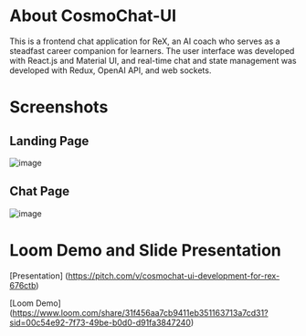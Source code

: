 # About CosmoChat-UI 
This is a frontend chat application for ReX, an AI coach who serves as a steadfast career companion for learners. The user interface was developed with React.js and Material UI, and real-time chat and state management was developed with Redux, OpenAI API, and web sockets. 

# Screenshots 
## Landing Page
![image](https://github.com/user-attachments/assets/233e6ca1-ed7a-4b94-946f-32051669f650)

## Chat Page
![image](https://github.com/user-attachments/assets/49dcc3f7-5ff9-4314-968b-88b1f2045293)

# Loom Demo and Slide Presentation
[Presentation] (https://pitch.com/v/cosmochat-ui-development-for-rex-676ctb)

[Loom Demo] (https://www.loom.com/share/31f456aa7cb9411eb351163713a7cd31?sid=00c54e92-7f73-49be-b0d0-d91fa3847240)
